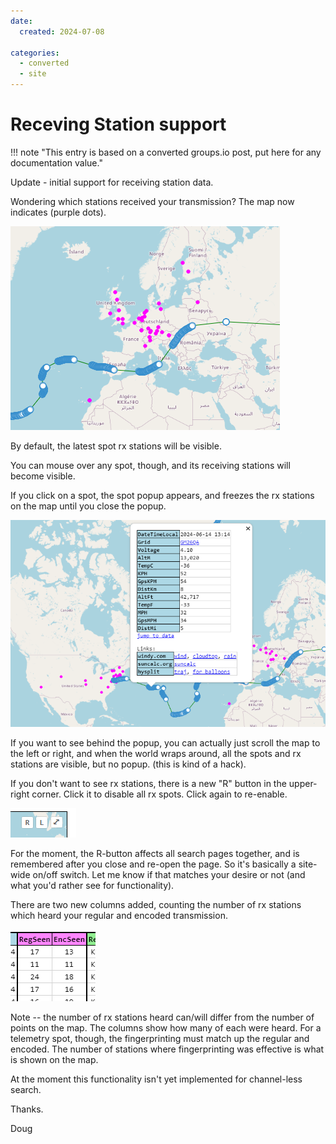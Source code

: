 ```yaml
---
date:
  created: 2024-07-08

categories:
  - converted
  - site
---
```


# Receving Station support

!!! note "This entry is based on a converted groups.io post, put here for any documentation value."

Update - initial support for receiving station data.

Wondering which stations received your transmission? The map now indicates (purple dots).

![](image.png)

By default, the latest spot rx stations will be visible.

You can mouse over any spot, though, and its receiving stations will become visible.

If you click on a spot, the spot popup appears, and freezes the rx stations on the map until you close the popup.

![](image-1.png)

If you want to see behind the popup, you can actually just scroll the map to the left or right, and when the world wraps around, all the spots and rx stations are visible, but no popup. (this is kind of a hack).

If you don't want to see rx stations, there is a new "R" button in the upper-right corner. Click it to disable all rx spots. Click again to re-enable.

![](image-2.png)

For the moment, the R-button affects all search pages together, and is remembered after you close and re-open the page. So it's basically a site-wide on/off switch. Let me know if that matches your desire or not (and what you'd rather see for functionality).

There are two new columns added, counting the number of rx stations which heard your regular and encoded transmission.

![](image-3.png)

Note -- the number of rx stations heard can/will differ from the number of points on the map. The columns show how many of each were heard. For a telemetry spot, though, the fingerprinting must match up the regular and encoded. The number of stations where fingerprinting was effective is what is shown on the map.

At the moment this functionality isn't yet implemented for channel-less search.

Thanks.


Doug
